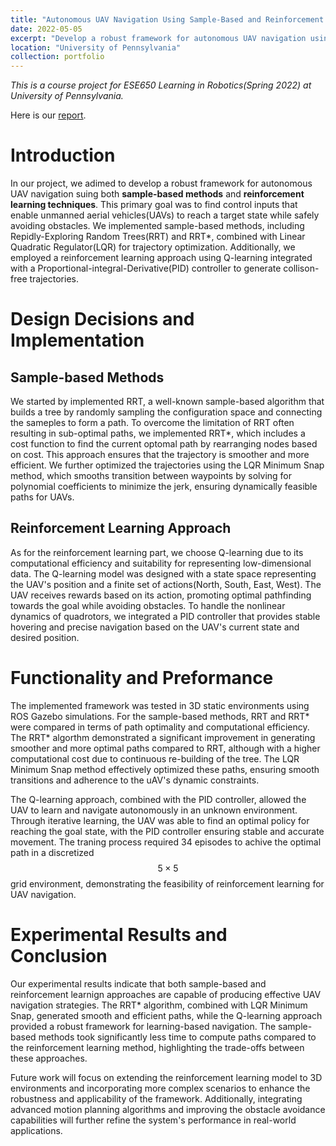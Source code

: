 ```yaml
---
title: "Autonomous UAV Navigation Using Sample-Based and Reinforcement Learning Methods"
date: 2022-05-05
excerpt: "Develop a robust framework for autonomous UAV navigation using both sample-based methods and reinforcement learning techniques.in a team of three. <br/><img src='/images/portforlio/uav/diagram.png' width='100%'>"
location: "University of Pennsylvania"
collection: portfolio
---
```


_This is a course project for ESE650 Learning in Robotics(Spring 2022) at University of Pennsylvania._

Here is our [report](/files/uav-report.pdf).

# Introduction
In our project, we adimed to develop a robust framework for autonomous UAV navigation suing both **sample-based methods** and **reinforcement learning techniques**. This primary goal was to find control inputs that enable unmanned aerial vehicles(UAVs) to reach a target state while safely avoiding obstacles. We implemented sample-based methods, including Repidly-Exploring Random Trees(RRT) and RRT*, combined with Linear Quadratic Regulator(LQR) for trajectory optimization. Additionally, we employed a reinforcement learning approach using Q-learning integrated with a Proportional-integral-Derivative(PID) controller to generate collison-free trajectories.


# Design Decisions and Implementation
## Sample-based Methods
We started by implemented RRT, a well-known sample-based algorithm that builds a tree by randomly sampling the configuration space and connecting the sameples to form a path. To overcome the limitation of RRT often resulting in sub-optimal paths, we implemented RRT*, which includes a cost function to find the current optomal path by rearranging nodes based on cost. This approach ensures that the trajectory is smoother and more efficient. We further optimized the trajectories using the LQR Minimum Snap method, which smooths transition between waypoints by solving for polynomial coefficients to minimize the jerk, ensuring dynamically feasible paths for UAVs. 

## Reinforcement Learning Approach
As for the reinforcement learning part, we choose Q-learning due to its computational efficiency and suitability for representing low-dimensional data. The Q-learning model was designed with a state space representing the UAV's position and a finite set of actions(North, South, East, West). The UAV receives rewards based on its action, promoting optimal pathfinding towards the goal while avoiding obstacles. To handle the nonlinear dynamics of quadrotors, we integrated a PID controller that provides stable hovering and precise navigation based on the UAV's current state and desired position. 

# Functionality and Preformance
The implemented framework was tested in 3D static environments using ROS Gazebo simulations. For the sample-based methods, RRT and RRT* were compared in terms of path optimality and computational efficiency. The RRT* algorthm demonstrated a significant improvement in generating smoother and more optimal paths compared to RRT, although with a higher computational cost due to continuous re-building of the tree. The LQR Minimum Snap method effectively optimized these paths, ensuring smooth transitions and adherence to the uAV's dynamic constraints. 

The Q-learning approach, combined with the PID controller, allowed the UAV to learn and navigate autonomously in an unknown environment. Through iterative learning, the UAV was able to find an optimal policy for reaching the goal state, with the PID controller ensuring stable and accurate movement. The traning process required 34 episodes to achive the optimal path in a discretized $$5 \times 5$$ grid environment, demonstrating the feasibility of reinforcement learning for UAV navigation.

# Experimental Results and Conclusion
Our experimental results indicate that both sample-based and reinforcement learnign approaches are capable of producing effective UAV navigation strategies. The RRT* algorithm, combined with LQR Minimum Snap, generated smooth and efficient paths, while the Q-learning approach provided a robust framework for learning-based navigation. The sample-based methods took significantly less time to compute paths compared to the reinforcement learning method, highlighting the trade-offs between these approaches.

Future work will focus on extending the reinforcement learning model to 3D environments and incorporating more complex scenarios to enhance the robustness and applicability of the framework. Additionally, integrating advanced motion planning algorithms and improving the obstacle avoidance capabilities will further refine the system's performance in real-world applications.
